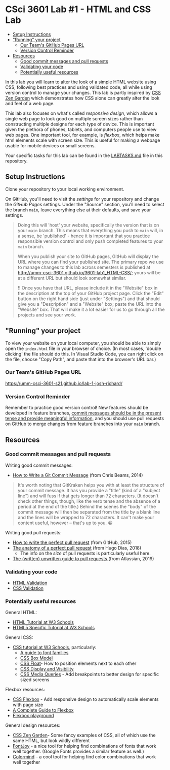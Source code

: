 # CSci 3601 Lab #1 - HTML and CSS Lab <!-- omit in toc -->

- [Setup Instructions](#setup-instructions)
- ["Running" your project](#running-your-project)
  - [Our Team's GitHub Pages URL](#our-teams-github-pages-url)
  - [Version Control Reminder](#version-control-reminder)
- [Resources](#resources)
  - [Good commit messages and pull requests](#good-commit-messages-and-pull-requests)
  - [Validating your code](#validating-your-code)
  - [Potentially useful resources](#potentially-useful-resources)

In this lab you will learn to alter the look of a simple HTML website using CSS,
following best practices and using validated code, all while using version control
to manage your changes. This lab is partly inspired by
[CSS Zen Garden](http://www.csszengarden.com/) which demonstrates
how CSS alone can greatly alter the
look and feel of a web page.

This lab also focuses on what's called _responsive design_, which allows
a single web page to look good on multiple screen sizes rather than
constructing multiple designs for each type of device. This is important
given the plethora of phones, tablets, and computers people use to
view web pages. One important tool, for example, is _flexbox_, which
helps make html elements scale
with screen size. This is useful for making a webpage usable for mobile devices
or small screens.

Your specific tasks for this lab can be found in the [LABTASKS.md](LABTASKS.md)
file in this repository.

## Setup Instructions

Clone your repository to your local working environment.

On GitHub, you'll need to visit the *settings* for your repository and change
the *GitHub Pages* settings. Under the "Source" section, you'll need to select
the branch `main`, leave everything else at their defaults, and save your settings.

> Doing this will 'host' your website, specifically the version that is on
> your `main` branch. This means that everything you push to `main`
> will, in a sense, be 'published' - hence it is important that you practice
> responsible version control and only push completed features to your `main`
> branch.
>
> When you publish your site to GitHub pages, GitHub will display the URL
> where you can find your published site. The primary repo we use to manage
> changes to this lab across semesters is published
> at <http://umm-csci-3601.github.io/3601-lab1_HTML-CSS/>;
> yours will be at a different URL but should look somewhat similar.
>
> :bangbang: Once you have that URL, please include it in the "Website" box in the
> description at the top of your GitHub project page. Click the "Edit" button on the
> right hand side (just under "Settings") and that should give you a "Description" and
> a "Website" box; paste the URL into the "Website" box. That will make it a lot easier
> for us to go through all the projects and see your work.

## "Running" your project

To view your website on your local computer,
you should be able to simply open the `index.html` file in your
browser of choice. (In most cases, 'double clicking' the file should do this. In Visual Studio Code,
you can right click on the file, choose "Copy Path", and paste that into the browser's URL bar.)

### Our Team's GitHub Pages URL

https://umm-csci-3601-s21.github.io/lab-1-josh-richard/

### Version Control Reminder

Remember to practice good version control! New features should be developed in
feature branches, [commit messages should be in the present tense and provide
meaningful information](http://chris.beams.io/posts/git-commit/),
and you should use pull requests on GitHub to merge
changes from feature branches into your `main` branch.

## Resources

### Good commit messages and pull requests

Writing good commit messages:

- [How to Write a Git Commit Message](https://chris.beams.io/posts/git-commit/) (from Chris Beams, 2014)

> It's worth noting that GitKraken helps you with at least the structure of your commit
> message. It has you provide a "title" (kind of a "subject line") and will fuss
> if that gets longer than 72 characters. (It doesn't check other things, though,
> like the verb tense and the absence of a period at the end of the title.) Behind
> the scenes the "body" of the commit message will then be separated from the title
> by a blank line and the lines will be wrapped to 72 characters. It can't make your
> content useful, however – that's up to you. :grinning:

Writing good pull requests:

- [How to write the perfect pull request](https://github.blog/2015-01-21-how-to-write-the-perfect-pull-request/) (from GitHub, 2015)
- [The anatomy of a perfect pull request](https://medium.com/@hugooodias/the-anatomy-of-a-perfect-pull-request-567382bb6067) (from Hugo Dias, 2018)
  - The info on the _size_ of pull requests is particularly useful here.
- [The (written) unwritten guide to pull requests
](https://www.atlassian.com/blog/git/written-unwritten-guide-pull-requests) (from Atlassian, 2019)

### Validating your code

- [HTML Validation](http://validator.w3.org/)
- [CSS Validation](http://jigsaw.w3.org/css-validator/)

### Potentially useful resources

General HTML:

- [HTML Tutorial at W3 Schools](http://www.w3schools.com/html/default.asp)
- [HTML5 Specific Tutorial at W3 Schools](http://www.w3schools.com/html/html5_intro.asp)

General CSS:

- [CSS tutorial at W3 Schools](http://www.w3schools.com/css/default.asp), particularly:
  - [A guide to font families](http://www.w3schools.com/cssref/css_websafe_fonts.asp)
  - [CSS Box Model](http://www.w3schools.com/css/css_boxmodel.asp)
  - [CSS Float](http://www.w3schools.com/css/css_float.asp)- How to position elements next to each other
  - [CSS Display and Visibility](http://www.w3schools.com/css/css_display_visibility.asp)
  - [CSS Media Queries](https://www.w3schools.com/css/css3_mediaqueries.asp) - Add breakpoints to better design for specific sized screens

Flexbox resources:

- [CSS Flexbox](https://www.w3schools.com/css/css3_flexbox.asp) - Add responsive design to automatically scale elements with page size
- [A Complete Guide to Flexbox](https://css-tricks.com/snippets/css/a-guide-to-flexbox/)
- [Flexbox playground](https://demos.scotch.io/visual-guide-to-css3-flexbox-flexbox-playground/demos/)

General design resources:

- [CSS Zen Garden](http://www.csszengarden.com/)- Some fancy examples of CSS, all of which use the same HTML, but look wildly different
- [FontJoy](https://fontjoy.com/) - a nice tool for helping find combinations of fonts that work well together. (Google Fonts provides a similar feature as well.)
- [Colormind](http://colormind.io) – a cool tool for helping find color combinations that work well together

